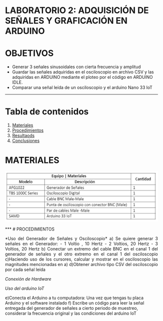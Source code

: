 # **LABORATORIO 2: ADQUISICIÓN DE SEÑALES Y GRAFICACIÓN EN ARDUINO**

# OBJETIVOS
- Generar 3 señales sinusoidales con cierta frecuencia y amplitud 
- Guardar las señales adquiridas en el osciloscopio en archivo CSV y las adquiridas en ARDUINO mediante el ploteo por el código en ARDUINO IDLE.
- Comparar una señal leída de un osciloscopio y el arduino Nano 33 IoT 

***

# **Tabla de contenidos**

1. [Materiales](#id3)
2. [Procedimientos](#id4)
3. [Resultaods](#id5)
4. [Conclusiones](#id6)

# MATERIALES <a name="id3"></a>
<p align="justify">
<p align="center"><img src="/Imagenes/materiales_lab2.png"></p>
</p>
***
# PROCEDIMIENTOS <a name="id4"></a>
<p align="justify">
*Uso del Generador de Señales y Osciloscopio*
a) Se quiere generar 3 señales en el Generador:
- 1 Voltio , 10 Hertz 
- 2 Voltios, 20 Hertz
- 3 Voltios, 20 Hertz 
b) Conectar un extremo del cable BNC en el canal 1 del generador de señales y el otro extremo en el canal 1 del osciloscopio
c)Haciendo uso de los cursores, calcular y mostrar en el osciloscopio las magnitudes mencionadas en a)
d)Obtener archivo tipo CSV del osciloscopio por cada señal leída 
  
*Conexión de Hardware*
  
*Uso del arduino IoT*
  
e)Conecta el Arduino a tu computadora: Una vez que tengas tu placa Arduino y el software instalado
f) Escribe un código para leer la señal entregada del generador de señales a cierto periodo de muestreo, considerar la frecuencia original y las condiciones del arduino IoT 



</p>

